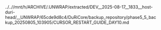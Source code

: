 ../..//mnt/h/ARCHIVE/.UNWRAP/extracted/DEV__2025-08-17__1833__host-duri-head/__UNWRAP/65cde9d8c4/DuRiCore/backup_repository/phase5_5_backup_20250805_103905/CURSOR_RESTART_GUIDE_DAY10.md